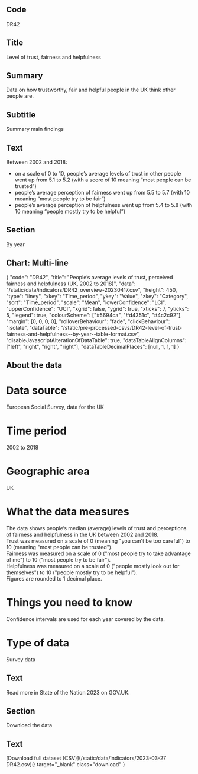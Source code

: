 ## Code
DR42

## Title
Level of trust, fairness and helpfulness

## Summary
Data on how trustworthy, fair and helpful people in the UK think other people are.

## Subtitle
Summary main findings

## Text
Between 2002 and 2018:

<ul class="govuk-list">
<li>on a scale of 0 to 10, people’s average levels of trust in other people went up from 5.1 to 5.2 (with a score of 10 meaning “most people can be trusted”)</li>
<li>people’s average perception of fairness went up from 5.5 to 5.7 (with 10 meaning “most people try to be fair”)</li>
<li>people’s average perception of helpfulness went up from 5.4 to 5.8 (with 10 meaning “people mostly try to be helpful”)</li>
</ul>

## Section
By year

## Chart: Multi-line
{
    "code": "DR42",
    "title": "People’s average levels of trust, perceived fairness and helpfulness (UK, 2002 to 2018)",
    "data": "/static/data/indicators/DR42_overview-20230417.csv",
    "height": 450,
    "type": "liney",
    "xkey": "Time_period",
    "ykey": "Value",
    "zkey": "Category",
    "sort": "Time_period",
    "scale": "Mean",
    "lowerConfidence": "LCI",
    "upperConfidence": "UCI",
    "xgrid": false,
    "ygrid": true,
    "xticks": 7,
    "yticks": 5,
    "legend": true,
    "colourScheme": ["#5694ca", "#d4351c", "#4c2c92"],
    "margin": [0, 0, 0, 0],
    "rolloverBehaviour": "fade",
    "clickBehaviour": "isolate",
    "dataTable": "/static/pre-processed-csvs/DR42-level-of-trust-fairness-and-helpfulness--by-year--table-format.csv",
    "disableJavascriptAlterationOfDataTable": true,
    "dataTableAlignColumns": ["left", "right", "right", "right"],
    "dataTableDecimalPlaces": [null, 1, 1, 1]
}

## About the data
# Data source
European Social Survey, data for the UK

# Time period
2002 to 2018

# Geographic area
UK

# What the data measures
The data shows people’s median (average) levels of trust and perceptions of fairness and helpfulness in the UK between 2002 and 2018.
<br>
Trust was measured on a scale of 0 (meaning "you can't be too careful") to 10 (meaning "most people can be trusted").
<br>
Fairness was measured on a scale of 0 ("most people try to take advantage of me") to 10 ("most people try to be fair").
<br>
Helpfulness was measured on a scale of 0 ("people mostly look out for themselves") to 10 ("people mostly try to be helpful").
<br>
Figures are rounded to 1 decimal place.

# Things you need to know
Confidence intervals are used for each year covered by the data.

# Type of data
Survey data

## Text
Read more in State of the Nation 2023 on GOV.UK.

## Section
Download the data

## Text
[Download full dataset (CSV)](/static/data/indicators/2023-03-27 DR42.csv){: target="_blank" class="download" }
